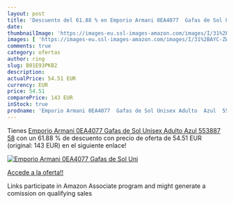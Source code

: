 ```yaml
---
layout: post
title: 'Descuento del 61.88 % en Emporio Armani 0EA4077  Gafas de Sol Uni'
date: 
thumbnailImage: 'https://images-eu.ssl-images-amazon.com/images/I/31%2BAYC-ZWWL._SL200_.jpg'
images: [ 'https://images-eu.ssl-images-amazon.com/images/I/31%2BAYC-ZWWL._SL200_.jpg' ]
comments: true
category: ofertas
author: ring
slug: B01E93PKB2
description:
actualPrice: 54.51 EUR
currency: EUR
price: 54.51
comparePrice: 143 EUR
inStock: true
prodname: 'Emporio Armani 0EA4077  Gafas de Sol Unisex Adulto  Azul  553887   58'
---
```


Tienes [Emporio Armani 0EA4077  Gafas de Sol Unisex Adulto  Azul  553887   58](https://www.amazon.es/dp/B01E93PKB2/?tag=tolees-21) con un 61.88 % de descuento con precio de oferta de 54.51 EUR (original: 143 EUR) en el siguiente enlace!

[![Emporio Armani 0EA4077  Gafas de Sol Uni](https://images-eu.ssl-images-amazon.com/images/I/31%2BAYC-ZWWL._SL200_.jpg)](https://www.amazon.es/dp/B01E93PKB2/?tag=tolees-21)

[Accede a la oferta!!](https://www.amazon.es/dp/B01E93PKB2/?tag=tolees-21)

Links participate in Amazon Associate program and might generate a comission on qualifying sales



